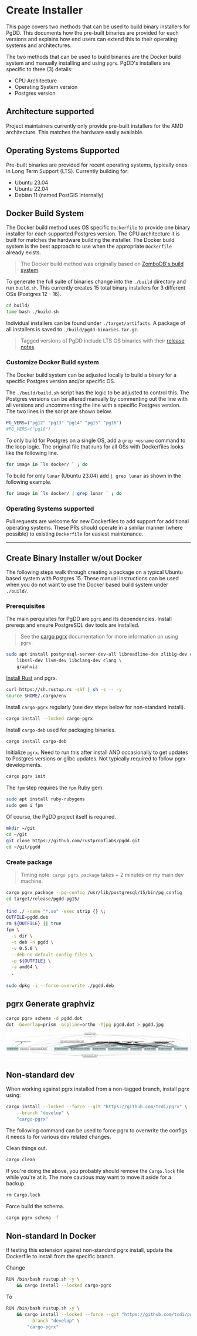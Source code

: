 # Create Installer


This page covers two methods that can be used to build binary installers
for PgDD. This documents how the pre-built binaries are provided for each versions
and explains how end users can extend this to their operating systems and
architectures.

The two methods that can be used to build binaries are the Docker build system
and manually installing and using `pgrx`.
PgDD's installers are specific to three (3) details:

* CPU Architecture
* Operating System version
* Postgres version


## Architecture supported

Project maintainers currently only provide pre-built installers for the AMD architecture.
This matches the hardware easily available.


## Operating Systems Supported

Pre-built binaries are provided for recent operating systems, typically
ones in Long Term Support (LTS). Currently building for:

* Ubuntu 23.04
* Ubuntu 22.04
* Debian 11 (named PostGIS internally)


## Docker Build System

The Docker build method uses OS specific `Dockerfile` to provide one binary
installer for each supported Postgres version.  The CPU architecture it is
built for matches the hardware building the installer.
The Docker build system is the best approach to use when the appropriate
`Dockerfile` already exists.


> The Docker build method was originally based on [ZomboDB's build system](https://github.com/zombodb/zombodb).

To generate the full suite of binaries change into the `./build` directory
and run `build.sh`.  This currently creates 15 total binary installers for
3 different OSs (Postgres 12 - 16).

```bash
cd build/
time bash ./build.sh
```

Individual installers can be found under `./target/artifacts`.  A package of
all installers is saved to `./build/pgdd-binaries.tar.gz`.

> Tagged versions of PgDD include LTS OS binaries with their [release notes](https://github.com/rustprooflabs/pgdd/releases).


### Customize Docker Build system

The Docker build system can be adjusted locally to build a binary for
a specific Postgres version and/or specific OS.

The `./build/build.sh` script has the logic to be adjusted to control this.
The Postgres versions can be  altered manually by commenting out the line
with all versions and uncommenting the line with a specific Postgres version.
The two lines in the script are shown below.

```bash
PG_VERS=("pg12" "pg13" "pg14" "pg15" "pg16")
#PG_VERS=("pg16")
```


To only build for Postgres on a single OS, add a `grep <osname` command to the
loop logic.  The original file that runs for all OSs with Dockerfiles looks like
the following line.

```bash
for image in `ls docker/ ` ; do
```

To build for only `lunar` (Ubuntu 23.04) add ` | grep lunar ` as shown in the
following example.

```bash
for image in `ls docker/ | grep lunar ` ; do
```

### Operating Systems supported


Pull requests are welcome for new Dockerfiles to add support for additional operating
systems. These PRs should operate in a similar manner (where possible) to
existing `Dockerfile` for easiest maintenance. 

 

----

## Create Binary Installer w/out Docker

The following steps walk through creating a package on a typical
Ubuntu based system with Postgres 15.  These manual instructions can be used
when you do not want to use the Docker based build system under `./build/`.


### Prerequisites

The main perquisites for PgDD are `pgrx` and its dependencies.
Install prereqs and ensure PostgreSQL dev tools are installed.

> See the [cargo pgrx](https://github.com/pgcentralfoundation/pgrx/tree/master/cargo-pgrx)
documentation for more information on using `pgrx`.


```bash
sudo apt install postgresql-server-dev-all libreadline-dev zlib1g-dev curl \
    libssl-dev llvm-dev libclang-dev clang \
    graphviz
```

[Install Rust](https://www.rust-lang.org/tools/install) and pgrx.

```bash
curl https://sh.rustup.rs -sSf | sh -s -- -y
source $HOME/.cargo/env
```

Install `cargo-pgrx` regularly (see dev steps below for non-standard install).


```bash
cargo install --locked cargo-pgrx
```


Install `cargo-deb` used for packaging binaries.

```bash
cargo install cargo-deb
```


Initialize `pgrx`.  Need to run this after install AND occasionally to get updates
to Postgres versions or glibc updates.  Not typically required to follow pgrx
developments.


```bash
cargo pgrx init
```



The `fpm` step requires the `fpm` Ruby gem.

```bash
sudo apt install ruby-rubygems
sudo gem i fpm
```

Of course, the PgDD project itself is required.

```bash
mkdir ~/git
cd ~/git
git clone https://github.com/rustprooflabs/pgdd.git
cd ~/git/pgdd
```

### Create package

> Timing note:  `cargo pgrx package` takes ~ 2 minutes on my main dev machine.


```bash
cargo pgrx package --pg-config /usr/lib/postgresql/15/bin/pg_config
cd target/release/pgdd-pg15/

find ./ -name "*.so" -exec strip {} \;
OUTFILE=pgdd.deb
rm ${OUTFILE} || true
fpm \
  -s dir \
  -t deb -n pgdd \
  -v 0.5.0 \
  --deb-no-default-config-files \
  -p ${OUTFILE} \
  -a amd64 \
  .

sudo dpkg -i --force-overwrite ./pgdd.deb
```




## pgrx Generate graphviz

```bash
cargo pgrx schema -d pgdd.dot
dot -Goverlap=prism -Gspline=ortho -Tjpg pgdd.dot > pgdd.jpg
```

![pgrx dependencies for pgdd](pgdd.jpg)


## Non-standard dev

When working against pgrx installed from a non-tagged branch, install pgrx using:

```bash
cargo install --locked --force --git "https://github.com/tcdi/pgrx" \
    --branch "develop" \
    "cargo-pgrx"
```


The following command can be used to force pgrx to overwrite the configs it needs to
for various dev related changes.

Clean things out.

```bash
cargo clean
```

If you're doing the above, you probably should remove the `Cargo.lock`
file while you're at it.  The more cautious may want to move it aside for a backup.

```bash
rm Cargo.lock
```

Force build the schema.


```bash
cargo pgrx schema -f
```


## Non-standard In Docker

If testing this extension against non-standard pgrx install, update the
Dockerfile to install from the specific branch.

Change

```bash
RUN /bin/bash rustup.sh -y \
    && cargo install --locked cargo-pgrx
```

To

```bash
RUN /bin/bash rustup.sh -y \
    && cargo install --locked --force --git "https://github.com/tcdi/pgrx" \
        --branch "develop" \
        "cargo-pgrx"
```

